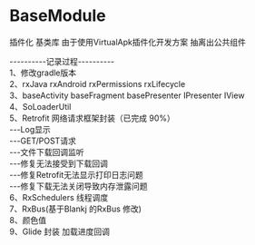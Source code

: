 # BaseModule
插件化 基类库
由于使用VirtualApk插件化开发方案 抽离出公共组件

----------记录过程----------</br>
1、修改gradle版本 </br>
2、rxJava rxAndroid rxPermissions rxLifecycle </br>
3、baseActivity baseFragment basePresenter IPresenter IView </br>
4、SoLoaderUtil </br>
5、Retrofit 网络请求框架封装（已完成 90%）</br>
---Log显示   </br>
---GET/POST请求</br>
---文件下载回调监听</br>
---修复无法接受到下载回调</br>
---修复Retrofit无法显示打印日志问题</br>
---修复下载无法关闭导致内存泄露问题</br>
6、RxSchedulers 线程调度</br>
7、RxBus(基于Blankj 的RxBus 修改)</br>
8、颜色值</br>
9、Glide 封装 加载进度回调</br>
